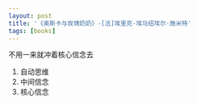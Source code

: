 ```yaml
---
layout: post
title: '《奥斯卡与玫瑰奶奶》-[法]埃里克-埃马纽埃尔·施米特'
tags: [books]
---
```


不用一来就冲着核心信念去
1. 自动思维
2. 中间信念
3. 核心信念
